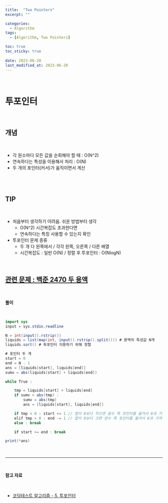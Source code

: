 ```yaml
---
title:  "Two Pointers"
excerpt: ""

categories:
  - Algorithm
tags:
  - [Algorithm, Two Pointers]

toc: true
toc_sticky: true
 
date: 2023-06-20
last_modified_at: 2023-06-20
---
```


<br>

# **투포인터**

<br>

## **개념**

<br>

- 각 원소마다 모든 값을 순회해야 할 때 : O(N^2)
- 연속하다는 특성을 이용해서 처리 : O(N)
- 두 개의 포인터(커서)가 움직이면서 계산

<br>
<br>

## **TIP**

<br>

- 처음부터 생각하기 어려움. 쉬운 방법부터 생각
    - O(N^2) 시간복잡도 초과한다면
    - 연속하다는 특징 사용할 수 있는지 확인
- 투포인터 문제 종류
    - 두 개 다 왼쪽에서 / 각각 왼쪽, 오른쪽 / 다른 배열
    - 시간복잡도 : 일반 O(N) / 정렬 후 투포인터 : O(NlogN)

<br>

## **[관련 문제 : 백준 2470 두 용액](https://www.acmicpc.net/problem/2470)**

<br>

**풀이**

<br>

```java
import sys
input = sys.stdin.readline

N = int(input().rstrip())
liquids = list(map(int, input().rstrip().split())) # 용액의 특성값 N개
liquids.sort() # 투포인터 이용하기 위해 정렬

# 포인터 두 개
start = 0
end = N - 1
ans = [liquids[start], liquids[end]]
sumv = abs(liquids[start] + liquids[end])

while True :

    tmp = liquids[start] + liquids[end]
    if sumv > abs(tmp) :
        sumv = abs(tmp)
        ans = [liquids[start], liquids[end]]

    if tmp < 0 : start += 1 // 합이 0보다 작으면 음수 쪽 포인터를 옮겨서 0과 가까워지도록
    elif tmp > 0 : end -= 1 // 합이 0보다 크면 양수 쪽 포인터를 옮겨서 0과 가까워지도록
    else : break

    if start >= end : break

print(*ans)
```

<br>

---

<br>

**참고 자료**

<br>

- [코딩테스트 알고리즘 - 5. 투포인터](https://youtu.be/U0TXIFiCIu0)

<br>